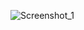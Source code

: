 ![Screenshot_1](https://github.com/suhavural/Patika_Week-6/assets/77546710/57ef89b6-7e2d-4ffd-8646-677c0ff743b4)
